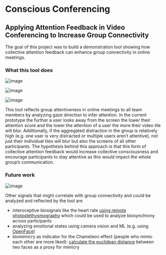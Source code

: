 # Conscious Conferencing

## Applying Attention Feedback in Video Conferencing to Increase Group Connectivity

The goal of this project was to build a demonstration tool showing how collective attention feedback can enhance group connectivity in online meetings. 

### What this tool does

![image](https://user-images.githubusercontent.com/10089188/113192279-dac72f00-925e-11eb-91f8-3446e766237f.png)

![image](https://user-images.githubusercontent.com/10089188/113192290-ddc21f80-925e-11eb-998e-d8cdaf01c52a.png)

![image](https://user-images.githubusercontent.com/10089188/113192302-e0247980-925e-11eb-823f-cc9861cec3d5.png)

This tool reflects group attentiveness in online meetings to all team members by analyzing gaze direction to infer attention. 
In the current prototype the further a user looks away from the screen the lower their attention score and the lower the attention of a user the more their video tile will blur. 
Additionally, if the aggregated distraction in the group is relatively high (e.g. one user is very distracted or multiple users aren’t attentive), not just their individual tiles will blur but also the screens of all other participants. 
The hypothesis behind this approach is that this form of collective attention feedback would increase collective consciousness and encourage participants to stay attentive as this would impact the whole group’s communication.

### Future work

![image](https://user-images.githubusercontent.com/10089188/113192793-840e2500-925f-11eb-8a4c-f5feb5958c62.png)



Other signals that might correlate with group connectivity and could be analyzed and reflected by the tool are   
- interoceptive biosignals like the heart rate [using remote photoplethysmography](https://www.researchgate.net/profile/Daniel-Mcduff/publication/308747669/figure/fig1/AS:614288729309227@1523469254940/Schematic-of-remote-photoplethysmographic-PPG-imaging-using-a-digital-cameras-1.png) which could be used to analyze biosynchrony across participants
- analyzing emotional states using camera vision and ML (e.g. using [OpenFace](https://github.com/cmusatyalab/openface))
- biomimicry as indicator for the Chameleon effect (people who mimic each other are more liked): [calculate the euclidean distance](https://github.com/cmusatyalab/openface/blob/master/demos/compare.py) between two faces as a proxy for mimicry
